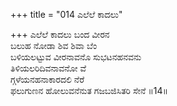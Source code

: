 +++
title = "014 ಎಲೆಲೆ ಕಾದಲು"

+++
ಎಲೆಲೆ ಕಾದಲು ಬಂದ ವೀರನ  
ಬಲುಹ ನೋಡಾ ಶಿವ ಶಿವಾ ಬೆಂ  
ಬಳಿಯಲಟ್ಟುವ ವೀರನಾವನೊ ಸುಭಟನಹನವನು  
ತಿಳಿಯಲರಿದಿವನಾವನೋ ವೆ  
ಗ್ಗಳೆಯನಹನಾಕಾರದಲಿ ನೆರೆ  
ಫಲುಗುಣನ ಹೋಲುವನೆನುತ ಗಜಬಜಿಸಿತರಿ ಸೇನೆ      ॥14॥